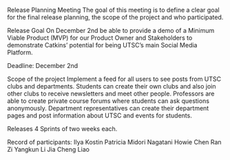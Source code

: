 Release Planning Meeting
The goal of this meeting is to define a clear goal for the final release planning, the scope of the project and who participated. 

Release Goal
On December 2nd be able to provide a demo of a Minimum Viable Product (MVP) for our Product Owner and Stakeholders to demonstrate Catkins’ potential for being UTSC’s main Social Media Platform. 

Deadline: December 2nd 

Scope of the project
Implement a feed for all users to see posts from UTSC clubs and departments. Students can create their own clubs and also join other clubs to receive newsletters and meet other people. Professors are able to create private course forums where students can ask questions anonymously. Department representatives can create their department pages and post information about UTSC and events for students. 

Releases
4 Sprints of two weeks each. 

Record of participants: 
Ilya Kostin
Patricia Midori Nagatani 
Howie Chen
Ran Zi
Yangkun Li
Jia Cheng Liao
